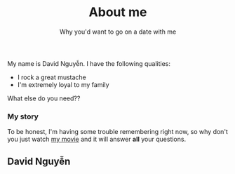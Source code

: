 ﻿---
layout: page
title: About me
subtitle: Why you'd want to go on a date with me
---

My name is David Nguyễn. I have the following qualities:

- I rock a great mustache
- I'm extremely loyal to my family

What else do you need??

### My story

To be honest, I'm having some trouble remembering right now, so why don't you just watch [my movie](https://en.wikipedia.org/wiki/The_Princess_Bride_%28film%29) and it will answer **all** your questions.

## David Nguyễn